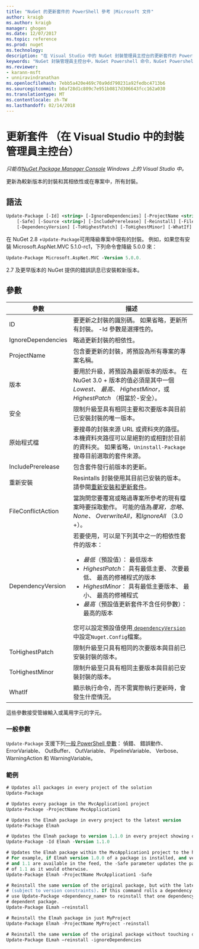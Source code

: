 ```yaml
---
title: "NuGet 的更新套件的 PowerShell 參考 |Microsoft 文件"
author: kraigb
ms.author: kraigb
manager: ghogen
ms.date: 12/07/2017
ms.topic: reference
ms.prod: nuget
ms.technology: 
description: "在 Visual Studio 中的 NuGet 封裝管理員主控台的更新套件的 PowerShell 命令的參考。"
keywords: "NuGet 封裝管理員主控台中，NuGet Powershell 命令，NuGet Powershell 參考資料，更新套件"
ms.reviewer:
- karann-msft
- unniravindranathan
ms.openlocfilehash: 7ebb5a420e469c70a9dd790231a92fedbc4713b6
ms.sourcegitcommit: b0af28d1c809c7e951b0817d306643fcc162a030
ms.translationtype: MT
ms.contentlocale: zh-TW
ms.lasthandoff: 02/14/2018
---
```

# <a name="update-package-package-manager-console-in-visual-studio"></a>更新套件 （在 Visual Studio 中的封裝管理員主控台）

*只能在[NuGet Package Manager Console](package-manager-console.md) Windows 上的 Visual Studio 中。*

更新為較新版本的封裝和其相依性或在專案中，所有封裝。

## <a name="syntax"></a>語法

```ps
Update-Package [-Id] <string> [-IgnoreDependencies] [-ProjectName <string>] [-Version <string>]
    [-Safe] [-Source <string>] [-IncludePrerelease] [-Reinstall] [-FileConflictAction]
    [-DependencyVersion] [-ToHighestPatch] [-ToHighestMinor] [-WhatIf] [<CommonParameters>]
```

在 NuGet 2.8 +`Update-Package`可用降級專案中現有的封裝。 例如，如果您有安裝 Microsoft.AspNet.MVC 5.1.0-rc1，下列命令會降級 5.0.0 來：

```ps
Update-Package Microsoft.AspNet.MVC -Version 5.0.0.
```

2.7 及更早版本的 NuGet 提供的錯誤訊息已安裝較新版本。

## <a name="parameters"></a>參數

|  參數 | 描述 |
| --- | --- |
| ID | 要更新之封裝的識別碼。 如果省略，更新所有封裝。 -Id 參數是選擇性的。 |
| IgnoreDependencies | 略過更新封裝的相依性。 |
| ProjectName | 包含要更新的封裝，將預設為所有專案的專案名稱。 |
| 版本 | 要用於升級，將預設為最新版本的版本。 在 NuGet 3.0 + 版本的值必須是其中一個*Lowest、 最高、 HighestMinor*，或*HighestPatch* （相當於-安全）。 |
| 安全 | 限制升級至具有相同主要和次要版本與目前已安裝封裝的唯一版本。 |
| 原始程式檔 | 要搜尋的封裝來源 URL 或資料夾的路徑。 本機資料夾路徑可以是絕對的或相對於目前的資料夾。 如果省略，`Uninstall-Package`搜尋目前選取的套件來源。 |
| IncludePrerelease | 包含套件發行前版本的更新。 |
| 重新安裝 | Resintalls 封裝使用其目前已安裝的版本。 請參閱[重新安裝和更新套件](../consume-packages/reinstalling-and-updating-packages.md)。 |
| FileConflictAction | 當詢問您要覆寫或略過專案所參考的現有檔案時要採取動作。 可能的值為*覆寫，忽略、 None、 OverwriteAll*，和*IgnoreAll* （3.0 +）。 |
| DependencyVersion | 若要使用，可以是下列其中之一的相依性套件的版本：<br/><ul><li>*最低*（預設值）： 最低版本</li><li>*HighestPatch*： 具有最低主要、 次要最低、 最高的修補程式的版本</li><li>*HighestMinor*： 具有最低主要版本、 最小、 最高的修補程式</li><li>*最高*（預設值更新套件不含任何參數）： 最高的版本</li></ul>您可以設定預設值使用[ `dependencyVersion` ](../reference/nuget-config-file.md#config-section)中設定`Nuget.Config`檔案。 |
| ToHighestPatch | 限制升級至只具有相同的次要版本與目前已安裝封裝的版本。 |
| ToHighestMinor | 限制升級至只具有相同主要版本與目前已安裝封裝的版本。 |
| WhatIf | 顯示執行命令，而不需實際執行更新時，會發生什麼情況。 |

這些參數接受管線輸入或萬用字元的字元。

### <a name="common-parameters"></a>一般參數

`Update-Package` 支援下列[一般 PowerShell 參數](http://go.microsoft.com/fwlink/?LinkID=113216)： 偵錯、 錯誤動作、 ErrorVariable、 OutBuffer、 OutVariable、 PipelineVariable、 Verbose、 WarningAction 和 WarningVariable。

### <a name="examples"></a>範例

```ps
# Updates all packages in every project of the solution
Update-Package

# Updates every package in the MvcApplication1 project
Update-Package -ProjectName MvcApplication1

# Updates the Elmah package in every project to the latest version
Update-Package Elmah

# Updates the Elmah package to version 1.1.0 in every project showing optional -Id usage
Update-Package -Id Elmah -Version 1.1.0

# Updates the Elmah package within the MvcApplication1 project to the highest "safe" version.
# For example, if Elmah version 1.0.0 of a package is installed, and versions 1.0.1, 1.0.2,
# and 1.1 are available in the feed, the -Safe parameter updates the package to 1.0.2 instead
# of 1.1 as it would otherwise.
Update-Package Elmah -ProjectName MvcApplication1 -Safe

# Reinstall the same version of the original package, but with the latest version of dependencies
# (subject to version constraints). If this command rolls a dependency back to an earlier version,
# use Update-Package <dependency_name> to reinstall that one dependency without affecting the
# dependent package.
Update-Package ELmah –reinstall 

# Reinstall the Elmah package in just MyProject
Update-Package Elmah -ProjectName MyProject -reinstall

# Reinstall the same version of the original package without touching dependencies.
Update-Package ELmah –reinstall -ignoreDependencies
```